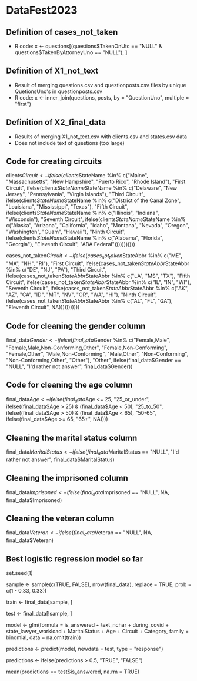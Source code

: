 # DataFest2023


## Definition of cases_not_taken
- R code: x <- questions[(questions$TakenOnUtc == "NULL" & questions$TakenByAttorneyUno == "NULL"), ]

## Definition of X1_not_text
- Result of merging questions.csv and questionposts.csv files by unique QuetionsUno's in questionposts.csv
- R code: x <- inner_join(questions, posts, by = "QuestionUno", multiple = "first")

## Definition of X2_final_data
- Results of merging X1_not_text.csv with clients.csv and states.csv data
- Does not include text of questions (too large)

## Code for creating circuits

clients$Circuit <- ifelse(clients$StateName %in% c("Maine", "Massachusetts", "New Hampshire", "Puerto Rico", "Rhode Island"), "First Circuit", ifelse(clients$StateName %in% c("Connecticut", "New York", "Vermont"), "Second Circuit", ifelse(clients$StateName %in% c("Delaware", "New Jersey", "Pennsylvania", "Virgin Islands"), "Third Circuit", ifelse(clients$StateName %in% c("Maryland", "North Carolina", "South Carolina", "Virginia", "West Virginia"), "Fourth Circuit", ifelse(clients$StateName %in% c("District of the Canal Zone", "Louisiana", "Mississippi", "Texas"), "Fifth Circuit", ifelse(clients$StateName %in% c("Kentucky", "Michigan", "Ohio", "Tennessee"), "Sixth Circuit", ifelse(clients$StateName %in% c("Illinois", "Indiana", "Wisconsin"), "Seventh Circuit", ifelse(clients$StateName %in% c("Arkansas", "Iowa", "Minnesota", "Missouri", "Nebraska", "North Dakota", "South Dakota"), "Eighth Circuit", ifelse(clients$StateName %in% c("Alaska", "Arizona", "California", "Idaho", "Montana",  "Nevada", "Oregon", "Washington", "Guam", "Hawaii"), "Ninth Circuit", ifelse(clients$StateName %in% c("Colorado", "Kansas", "New Mexico", "Oklahoma", "Utah", "Wyoming"), "Tenth Circuit", ifelse(clients$StateName %in% c("Alabama", "Florida", "Georgia"), "Eleventh Circuit", "ABA Federal")))))))))))

cases_not_taken$Circuit <- ifelse(cases_not_taken$StateAbbr %in% c("ME", "MA", "NH", "RI"), "First Circuit", ifelse(cases_not_taken$StateAbbr %in% c("CT", "NY", "VT"), "Second Circuit", ifelse(cases_not_taken$StateAbbr %in% c("DE", "NJ", "PA"), "Third Circuit", ifelse(cases_not_taken$StateAbbr %in% c("MD", "NC", "SC", "VA", "WV"), "Fourth Circuit", ifelse(cases_not_taken$StateAbbr %in% c("LA", "MS", "TX"), "Fifth Circuit", ifelse(cases_not_taken$StateAbbr %in% c("KY", "MI", "OH", "TN"), "Sixth Circuit", ifelse(cases_not_taken$StateAbbr %in% c("IL", "IN", "WI"), "Seventh Circuit", ifelse(cases_not_taken$StateAbbr %in% c("AR", "IA", "MN", "MO", "NE", "ND", "SD"), "Eighth Circuit", ifelse(cases_not_taken$StateAbbr %in% c("AK", "AZ", "CA", "ID", "MT", "NV", "OR", "WA", "HI"), "Ninth Circuit", ifelse(cases_not_taken$StateAbbr %in% c("CO", "KS", "NM", "OK", "UT", "WY"), "Tenth Circuit", ifelse(cases_not_taken$StateAbbr %in% c("AL", "FL", "GA"), "Eleventh Circuit", NA)))))))))))

## Code for cleaning the gender column

final_data$Gender <- ifelse(final_data$Gender %in% c("Female,Male", "Female,Male,Non-Conforming,Other", "Female,Non-Conforming", "Female,Other", "Male,Non-Conforming", "Male,Other", "Non-Conforming", "Non-Conforming,Other", "Other"), "Other", ifelse(final_data$Gender == "NULL", "I'd rather not answer", final_data$Gender))

## Code for cleaning the age column

final_data$Age <- ifelse(final_data$Age <= 25, "25_or_under", ifelse((final_data$Age > 25) & (final_data$Age < 50), "25_to_50", ifelse((final_data$Age > 50) & (final_data$Age < 65), "50-65", ifelse(final_data$Age >= 65, "65+", NA))))

## Cleaning the marital status column

final_data$MaritalStatus <- ifelse(final_data$MaritalStatus == "NULL", "I'd rather not answer", final_data$MaritalStatus)

## Cleaning the imprisoned column

final_data$Imprisoned <- ifelse(final_data$Imprisoned == "NULL", NA, final_data$Imprisoned)

## Cleaning the veteran column

final_data$Veteran <- ifelse(final_data$Veteran == "NULL", NA, final_data$Veteran)

## Best logistic regression model so far

set.seed(1)

sample <- sample(c(TRUE, FALSE), nrow(final_data), replace = TRUE, prob = c(1 - 0.33, 0.33))

train <- final_data[sample, ]

test <- final_data[!sample, ]

model <- glm(formula = is_answered ~ text_nchar + during_covid + state_lawyer_workload + MaritalStatus + Age + Circuit + Category, family = binomial, data = na.omit(train))

predictions <- predict(model, newdata = test, type = "response")

predictions <- ifelse(predictions > 0.5, "TRUE", "FALSE")

mean(predictions == test$is_answered, na.rm = TRUE)
